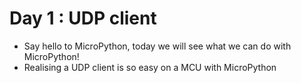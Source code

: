 # Day 1 : UDP client
- Say hello to MicroPython, today we will see what we can do with MicroPython!
- Realising a UDP client is so easy on a MCU with MicroPython
